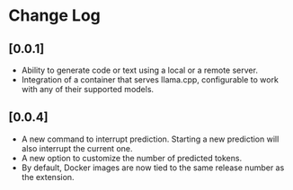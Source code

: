 # Change Log

## [0.0.1]

- Ability to generate code or text using a local or a remote server.
- Integration of a container that serves llama.cpp, configurable to work with any of their supported models.

## [0.0.4]

- A new command to interrupt prediction. Starting a new prediction will also interrupt the current one.
- A new option to customize the number of predicted tokens.
- By default, Docker images are now tied to the same release number as the extension.
